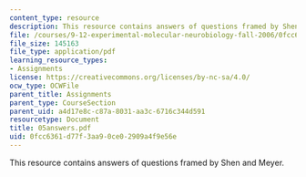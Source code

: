 ```yaml
---
content_type: resource
description: This resource contains answers of questions framed by Shen and Meyer.
file: /courses/9-12-experimental-molecular-neurobiology-fall-2006/0fcc6361d77f3aa90ce02909a4f9e56e_05answers.pdf
file_size: 145163
file_type: application/pdf
learning_resource_types:
- Assignments
license: https://creativecommons.org/licenses/by-nc-sa/4.0/
ocw_type: OCWFile
parent_title: Assignments
parent_type: CourseSection
parent_uid: a4d17e8c-c87a-8031-aa3c-6716c344d591
resourcetype: Document
title: 05answers.pdf
uid: 0fcc6361-d77f-3aa9-0ce0-2909a4f9e56e
---
```

This resource contains answers of questions framed by Shen and Meyer.